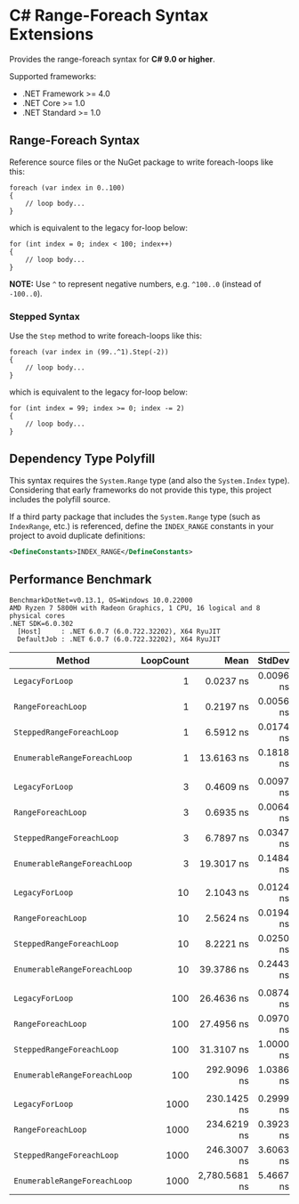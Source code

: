 # C# Range-Foreach Syntax Extensions

Provides the range-foreach syntax for **C# 9.0 or higher**.

Supported frameworks:

* .NET Framework >= 4.0
* .NET Core >= 1.0
* .NET Standard >= 1.0

## Range-Foreach Syntax

Reference source files or the NuGet package to write foreach-loops like this:

``` CSharp
foreach (var index in 0..100)
{
    // loop body...
}
```

which is equivalent to the legacy for-loop below:

``` CSharp
for (int index = 0; index < 100; index++)
{
    // loop body...
}
```

**NOTE:** Use `^` to represent negative numbers, e.g. `^100..0` (instead of `-100..0`).

### Stepped Syntax

Use the `Step` method to write foreach-loops like this:

``` CSharp
foreach (var index in (99..^1).Step(-2))
{
    // loop body...
}
```

which is equivalent to the legacy for-loop below:

``` CSharp
for (int index = 99; index >= 0; index -= 2)
{
    // loop body...
}
```

## Dependency Type Polyfill

This syntax requires the `System.Range` type (and also the `System.Index` type).
Considering that early frameworks do not provide this type, this project includes the polyfill source.

If a third party package that includes the `System.Range` type (such as `IndexRange`, etc.) is referenced,
define the `INDEX_RANGE` constants in your project to avoid duplicate definitions:

``` XML
<DefineConstants>INDEX_RANGE</DefineConstants>
```

## Performance Benchmark

``` PlainText
BenchmarkDotNet=v0.13.1, OS=Windows 10.0.22000
AMD Ryzen 7 5800H with Radeon Graphics, 1 CPU, 16 logical and 8 physical cores
.NET SDK=6.0.302
  [Host]     : .NET 6.0.7 (6.0.722.32202), X64 RyuJIT
  DefaultJob : .NET 6.0.7 (6.0.722.32202), X64 RyuJIT
```

|                       Method | LoopCount |          Mean |    StdDev |  Ratio | RatioSD |
|----------------------------- |----------:|--------------:|----------:|-------:|--------:|
|              `LegacyForLoop` |         1 |     0.0237 ns | 0.0096 ns |   1.00 |    0.00 |
|           `RangeForeachLoop` |         1 |     0.2197 ns | 0.0056 ns |  10.54 |    3.87 |
|    `SteppedRangeForeachLoop` |         1 |     6.5912 ns | 0.0174 ns | 317.22 |  118.54 |
| `EnumerableRangeForeachLoop` |         1 |    13.6163 ns | 0.1818 ns | 653.25 |  246.38 |
|                              |           |               |           |        |         |
|              `LegacyForLoop` |         3 |     0.4609 ns | 0.0097 ns |   1.00 |    0.00 |
|           `RangeForeachLoop` |         3 |     0.6935 ns | 0.0064 ns |   1.50 |    0.03 |
|    `SteppedRangeForeachLoop` |         3 |     6.7897 ns | 0.0347 ns |  14.74 |    0.28 |
| `EnumerableRangeForeachLoop` |         3 |    19.3017 ns | 0.1484 ns |  41.84 |    0.90 |
|                              |           |               |           |        |         |
|              `LegacyForLoop` |        10 |     2.1043 ns | 0.0124 ns |   1.00 |    0.00 |
|           `RangeForeachLoop` |        10 |     2.5624 ns | 0.0194 ns |   1.22 |    0.01 |
|    `SteppedRangeForeachLoop` |        10 |     8.2221 ns | 0.0250 ns |   3.91 |    0.02 |
| `EnumerableRangeForeachLoop` |        10 |    39.3786 ns | 0.2443 ns |  18.71 |    0.16 |
|                              |           |               |           |        |         |
|              `LegacyForLoop` |       100 |    26.4636 ns | 0.0874 ns |   1.00 |    0.00 |
|           `RangeForeachLoop` |       100 |    27.4956 ns | 0.0970 ns |   1.04 |    0.01 |
|    `SteppedRangeForeachLoop` |       100 |    31.3107 ns | 1.0000 ns |   1.20 |    0.04 |
| `EnumerableRangeForeachLoop` |       100 |   292.9096 ns | 1.0386 ns |  11.06 |    0.04 |
|                              |           |               |           |        |         |
|              `LegacyForLoop` |      1000 |   230.1425 ns | 0.2999 ns |   1.00 |    0.00 |
|           `RangeForeachLoop` |      1000 |   234.6219 ns | 0.3923 ns |   1.02 |    0.00 |
|    `SteppedRangeForeachLoop` |      1000 |   246.3007 ns | 3.6063 ns |   1.07 |    0.02 |
| `EnumerableRangeForeachLoop` |      1000 | 2,780.5681 ns | 5.4667 ns |  12.08 |    0.02 |
